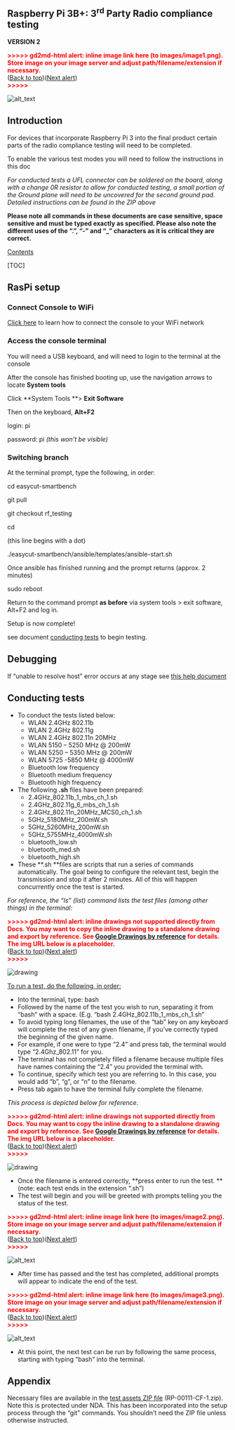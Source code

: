 ## Raspberry Pi 3B+: 3<sup>rd</sup> Party Radio compliance testing

**VERSION 2**

<p id="gdcalert1" ><span style="color: red; font-weight: bold">>>>>>  gd2md-html alert: inline image link here (to images/image1.png). Store image on your image server and adjust path/filename/extension if necessary. </span><br>(<a href="#">Back to top</a>)(<a href="#gdcalert2">Next alert</a>)<br><span style="color: red; font-weight: bold">>>>>> </span></p>


![alt_text](images/image1.png "image_tooltip")



## Introduction

For devices that incorporate Raspberry Pi 3 into the final product certain parts of the radio compliance testing will need to be completed.

To enable the various test modes you will need to follow the instructions in this doc

_For conducted tests a UFL connector can be soldered on the board, along with a change 0R resistor to allow for conducted testing, a small portion of the Ground plane will need to be uncovered for the second ground pad. Detailed instructions can be found in the ZIP above_

**Please note all commands in these documents are case sensitive, space sensitive and must be typed exactly as specified. Please also note the different uses of the “.”, “-” and “_” characters as it is critical they are correct.**

<span style="text-decoration:underline;">Contents</span>


[TOC]



## RasPi setup


### Connect Console to WiFi

[Click here](https://www.yetitool.com/SUPPORT/KNOWLEDGE-BASE/smartbench1-console-operations-connecting-to-wifi-connecting-to-a-wireless-network-including-android-hotspot) to learn how to connect the console to your WiFi network


### Access the console terminal

You will need a USB keyboard, and will need to login to the terminal at the console

After the console has finished booting up, use the navigation arrows to locate **System tools**

Click **System Tools **> **Exit Software**

Then on the keyboard, **Alt+F2**

login: pi

password: pi _(this won’t be visible)_


### Switching branch

At the terminal prompt, type the following, in order:


cd easycut-smartbench


git pull


git checkout rf_testing


cd

(this line begins with a dot) 


./easycut-smartbench/ansible/templates/ansible-start.sh

Once ansible has finished running and the prompt returns (approx. 2 minutes)


sudo reboot

Return to the command prompt **as before** via system tools > exit software, Alt+F2 and log in.

Setup is now complete!

see document [conducting tests](https://docs.google.com/document/u/0/d/1DsyZU7npphEjtpr5yUsa7zDPyRel4QevcljHVNDHfYI/edit) to begin testing.


## Debugging

If “unable to resolve host” error occurs at any stage see [this help document ](https://docs.google.com/document/u/0/d/1fAAgWdwLec6NE5DElLsTQUh9Obn43d_CnfrTA-b3ThI/edit)


## Conducting tests



* To conduct the tests listed below:
    * WLAN 2.4GHz 802.11b
    * WLAN 2.4GHz 802.11g
    * WLAN 2.4GHz 802.11n 20MHz
    * WLAN 5150 – 5250 MHz @ 200mW
    * WLAN 5250 – 5350 MHz @ 200mW
    * WLAN 5725 -5850 MHz @ 4000mW
    * Bluetooth low frequency
    * Bluetooth medium frequency
    * Bluetooth high frequency
* The following **.sh** files have been prepared:
    * 2.4GHz_802.11b_1_mbs_ch_1.sh
    * 2.4GHz_802.11g_6_mbs_ch_1.sh
    * 2.4GHz_802.11n_20MHz_MCS0_ch_1.sh
    * 5GHz_5180MHz_200mW.sh
    * 5GHz_5260MHz_200mW.sh
    * 5GHz_5755MHz_4000mW.sh
    * bluetooth_low.sh
    * bluetooth_med.sh
    * bluetooth_high.sh
* These **.sh **files are scripts that run a series of commands automatically. The goal being to configure the relevant test, begin the transmission and stop it after 2 minutes. All of this will happen concurrently once the test is started.

_For reference, the “ls” (list) command lists the test files (among other things) in the terminal:_



<p id="gdcalert2" ><span style="color: red; font-weight: bold">>>>>>  gd2md-html alert: inline drawings not supported directly from Docs. You may want to copy the inline drawing to a standalone drawing and export by reference. See <a href="https://github.com/evbacher/gd2md-html/wiki/Google-Drawings-by-reference">Google Drawings by reference</a> for details. The img URL below is a placeholder. </span><br>(<a href="#">Back to top</a>)(<a href="#gdcalert3">Next alert</a>)<br><span style="color: red; font-weight: bold">>>>>> </span></p>


![drawing](https://docs.google.com/drawings/d/12345/export/png)

<span style="text-decoration:underline;">To run a test, do the following, in order:</span>



* Into the terminal, type: bash
* Followed by the name of the test you wish to run, separating it from “bash” with a space. (E.g. “bash 2.4GHz_802.11b_1_mbs_ch_1.sh”
* To avoid typing long filenames, the use of the “tab” key on any keyboard will complete the rest of any given filename, if you’ve correctly typed the beginning of the given name. 
* For example, if one were to type “2.4” and press tab, the terminal would type “2.4Ghz_802.11” for you. 
* The terminal has not completely filled a filename because multiple files have names containing the “2.4” you provided the terminal with.
* To continue, specify which test you are referring to. In this case, you would add “b”, “g”, or “n” to the filename.
* Press tab again to have the terminal fully complete the filename.

_This process is depicted below for reference._



<p id="gdcalert3" ><span style="color: red; font-weight: bold">>>>>>  gd2md-html alert: inline drawings not supported directly from Docs. You may want to copy the inline drawing to a standalone drawing and export by reference. See <a href="https://github.com/evbacher/gd2md-html/wiki/Google-Drawings-by-reference">Google Drawings by reference</a> for details. The img URL below is a placeholder. </span><br>(<a href="#">Back to top</a>)(<a href="#gdcalert4">Next alert</a>)<br><span style="color: red; font-weight: bold">>>>>> </span></p>


![drawing](https://docs.google.com/drawings/d/12345/export/png)



* Once the filename is entered correctly, **press enter to run the test. **(note: each test ends in the extension “.sh”)
* The test will begin and you will be greeted with prompts telling you the status of the test.



<p id="gdcalert4" ><span style="color: red; font-weight: bold">>>>>>  gd2md-html alert: inline image link here (to images/image2.png). Store image on your image server and adjust path/filename/extension if necessary. </span><br>(<a href="#">Back to top</a>)(<a href="#gdcalert5">Next alert</a>)<br><span style="color: red; font-weight: bold">>>>>> </span></p>


![alt_text](images/image2.png "image_tooltip")




* After time has passed and the test has completed, additional prompts will appear to indicate the end of the test.



<p id="gdcalert5" ><span style="color: red; font-weight: bold">>>>>>  gd2md-html alert: inline image link here (to images/image3.png). Store image on your image server and adjust path/filename/extension if necessary. </span><br>(<a href="#">Back to top</a>)(<a href="#gdcalert6">Next alert</a>)<br><span style="color: red; font-weight: bold">>>>>> </span></p>


![alt_text](images/image3.png "image_tooltip")




* At this point, the next test can be run by following the same process, starting with typing “bash” into the terminal.


## Appendix 

Necessary files are available in the [test assets ZIP file](https://drive.google.com/file/d/1SLF3A6scniUfYDOROdYN7bHO59lG9we2/view?usp=sharing) (RP-00111-CF-1.zip). Note this is protected under NDA. This has been incorporated into the setup process through the “git” commands. You shouldn’t need the ZIP file unless otherwise instructed.
